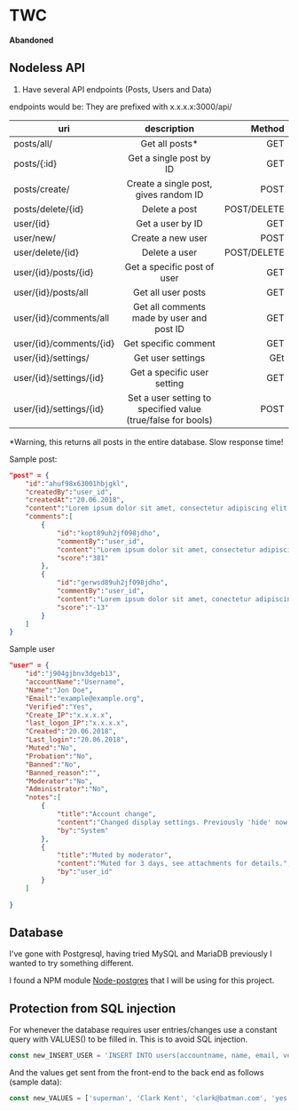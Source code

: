 # TWC
**Abandoned**

## Nodeless API

1. Have several API endpoints (Posts, Users and Data)

endpoints would be:
They are prefixed with x.x.x.x:3000/api/

|uri   |description|    Method|
|------|:----------:|---------:|
|posts/all/|Get all posts*  | GET|
|posts/{:id}|Get a single post by ID | GET|
|posts/create/|Create a single post, gives random ID| POST
|posts/delete/{id}| Delete a post | POST/DELETE|
|user/{id}| Get a user by ID | GET|
|user/new/ | Create a new user | POST|
|user/delete/{id}|Delete a user | POST/DELETE|
|user/{id}/posts/{id}| Get a specific post of user | GET|
|user/{id}/posts/all | Get all user posts | GET|
|user/{id}/comments/all | Get all comments made by user and post ID| GET
|user/{id}/comments/{id}| Get specific comment | GET
|user/{id}/settings/ | Get user settings | GEt
|user/{id}/settings/{id}| Get a specific user setting | GET
|user/{id}/settings/{id}| Set a user setting to specified value (true/false for bools) | POST

*Warning, this returns all posts in the entire database. Slow response time!

Sample post:
```json
"post" = {
    "id":"ahuf98x63001hbjgkl",
    "createdBy":"user_id",
    "createdAt":"20.06.2018",
    "content":"Lorem ipsum dolor sit amet, consectetur adipiscing elit. Vestibulum rutrum dolor ante, a vulputate ex pellentesque in. Proin tempus magna feugiat nisi iaculis, at tempus justo porta.a. Suspendisse potenti. Nullam blandit dui et sagittis laoreet. ",
    "comments":[
        {
            "id":"kopt89uh2jf098jdho",
            "commentBy":"user_id",
            "content":"Lorem ipsum dolor sit amet, consectetur adipiscing elit.",
            "score":"381"
        },
        {
            "id":"gerwsd89uh2jf098jdho",
            "commentBy":"user_id",
            "content":"Lorem ipsum dolor sit amet, conectetur adipiscing elit.",
            "score":"-13"
        }
    ]
}

```

Sample user
```json 
"user" = {
    "id":"j904gjbnv3dgeb13",
    "accountName":"Username",
    "Name":"Jon Doe",
    "Email":"example@example.org",
    "Verified":"Yes",
    "Create_IP":"x.x.x.x",
    "last_logon_IP":"x.x.x.x",
    "Created":"20.06.2018",
    "Last_login":"20.06.2018",
    "Muted":"No",
    "Probation":"No",
    "Banned":"No",
    "Banned_reason":"",
    "Moderator":"No",
    "Administrator":"No",
    "notes":[
        {
            "title":"Account change",
            "content":"Changed display settings. Previously 'hide' now 'show' in field NSFW content",
            "by":"System"
        },
        {
            "title":"Muted by moderator",
            "content":"Muted for 3 days, see attachments for details.",
            "by":"user_id"
        }
    ]
    
}

```
## Database
I've gone with Postgresql, having tried MySQL and MariaDB previously I wanted to try something different. 

I found a NPM module [Node-postgres](https://node-postgres.com/) that I will be using for this project. 


## Protection from SQL injection
For whenever the database requires user entries/changes use a constant query with VALUES() to be filled in. This is to avoid SQL injection.

```javascript
const new_INSERT_USER = 'INSERT INTO users(accountname, name, email, verified, administrator, create_ip) VALUES($1, $2, $3, $4, $5, $6) RETURNING *'
```

And the values get sent from the front-end to the back end as follows (sample data):

```javascript
const new_VALUES = ['superman', 'Clark Kent', 'clark@batman.com', 'yes', 'no', '148.142.84.191']

```
